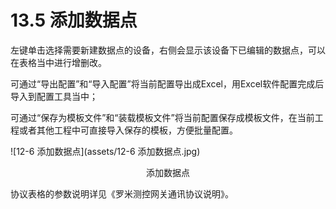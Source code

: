 # 13.5 添加数据点

左键单击选择需要新建数据点的设备，右侧会显示该设备下已编辑的数据点，可以在表格当中进行增删改。

可通过“导出配置”和“导入配置”将当前配置导出成Excel，用Excel软件配置完成后导入到配置工具当中；

可通过“保存为模板文件”和“装载模板文件”将当前配置保存成模板文件，在当前工程或者其他工程中可直接导入保存的模板，方便批量配置。

![12-6 添加数据点](assets/12-6 添加数据点.jpg)

<center>添加数据点</center>

协议表格的参数说明详见《罗米测控网关通讯协议说明》。

